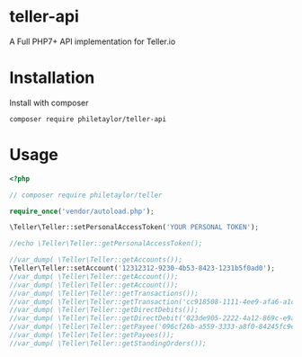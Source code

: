 # teller-api
A Full PHP7+ API implementation for Teller.io

# Installation

Install with composer

`composer require philetaylor/teller-api`


# Usage

```php
<?php

// composer require philetaylor/teller

require_once('vendor/autoload.php');

\Teller\Teller::setPersonalAccessToken('YOUR PERSONAL TOKEN');

//echo \Teller\Teller::getPersonalAccessToken();

//var_dump( \Teller\Teller::getAccounts());
\Teller\Teller::setAccount('12312312-9230-4b53-8423-1231b5f0ad0');
//var_dump( \Teller\Teller::getAccount());
//var_dump( \Teller\Teller::getAccount());
//var_dump( \Teller\Teller::getTransactions());
//var_dump( \Teller\Teller::getTransaction('cc918508-1111-4ee9-afa6-a1c615e08262'));
//var_dump( \Teller\Teller::getDirectDebits());
//var_dump( \Teller\Teller::getDirectDebit('023de905-2222-4a12-869c-e9a0414b8426'));
//var_dump( \Teller\Teller::getPayee('096cf26b-a559-3333-a8f0-84245fc9e137'));
//var_dump( \Teller\Teller::getPayees());
//var_dump( \Teller\Teller::getStandingOrders());
```
